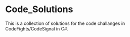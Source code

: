 # Code_Solutions
This is a collection of solutions for the code challanges in CodeFights/CodeSignal in C#. 
